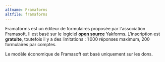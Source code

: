 ```yaml
---
altname: Framaforms
altfile: framaforms
---
```


Framaforms est un éditeur de formulaires proposée par l'association Framasoft. Il est basé sur le logiciel [**open source**](https://framagit.org/yakforms/yakforms) Yakforms. L'inscription est **gratuite**, toutefois il y a des limitations : 1 000 réponses maximum, 200 formulaires par comptes.

Le modèle économique de Framasoft est basé uniquement sur les dons.
